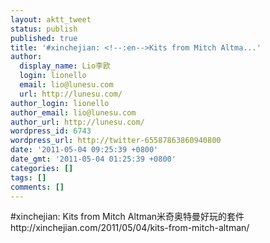 ```yaml
---
layout: aktt_tweet
status: publish
published: true
title: '#xinchejian: <!--:en-->Kits from Mitch Altma...'
author:
  display_name: Lio李欧
  login: lionello
  email: lio@lunesu.com
  url: http://lunesu.com/
author_login: lionello
author_email: lio@lunesu.com
author_url: http://lunesu.com/
wordpress_id: 6743
wordpress_url: http://twitter-65587863860940800
date: '2011-05-04 09:25:39 +0800'
date_gmt: '2011-05-04 01:25:39 +0800'
categories: []
tags: []
comments: []
---
```

<p>#xinchejian: <!--:en-->Kits from Mitch Altman<!--:--><!--:zh-->米奇奥特曼好玩的套件<!--:--> http:&#47;&#47;xinchejian.com&#47;2011&#47;05&#47;04&#47;kits-from-mitch-altman&#47;</p>
